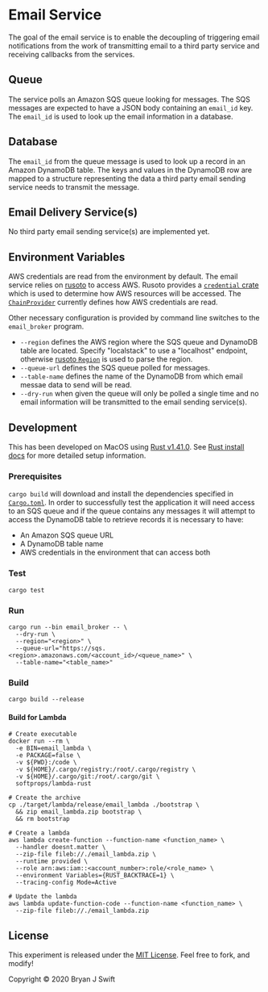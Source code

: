 # Email Service

The goal of the email service is to enable the decoupling of triggering email
notifications from the work of transmitting email to a third party service and
receiving callbacks from the services.

## Queue

The service polls an Amazon SQS queue looking for messages. The SQS messages
are expected to have a JSON body containing an `email_id` key. The `email_id`
is used to look up the email information in a database.

## Database

The `email_id` from the queue message is used to look up a record in an Amazon
DynamoDB table. The keys and values in the DynamoDB row are mapped to a
structure representing the data a third party email sending service needs to
transmit the message.

## Email Delivery Service(s)

No third party email sending service(s) are implemented yet.

## Environment Variables

AWS credentials are read from the environment by default. The email service
relies on [rusoto][rusoto] to access AWS. Rusoto provides a [`credential`
crate][credential] which is used to determine how AWS resources will be
accessed. The [`ChainProvider`][credential_chain_provider] currently defines
how AWS credentials are read.

[rusoto]: https://github.com/rusoto/rusoto
[credential]: https://crates.io/crates/rusoto_credential
[credential_chain_provider]: https://docs.rs/rusoto_credential/0.45.0/rusoto_credential/struct.ChainProvider.html

Other necessary configuration is provided by command line switches to the
`email_broker` program.

- `--region` defines the AWS region where the SQS queue and DynamoDB table are
  located. Specify "localstack" to use a "localhost" endpoint, otherwise
  [rusoto `Region`][region] is used to parse the region.
- `--queue-url` defines the SQS queue polled for messages.
- `--table-name` defines the name of the DynamoDB from which email messae data
  to send will be read.
- `--dry-run` when given the queue will only be polled a single time and no
  email information will be transmitted to the email sending service(s).

[region]: https://docs.rs/rusoto_core/0.45.0/rusoto_core/enum.Region.html

## Development

This has been developed on MacOS using [Rust v1.41.0][rust-stable]. See [Rust
install docs][rust-install] for more detailed setup information.

[rust-stable]: https://www.rust-lang.org
[rust-install]: https://www.rust-lang.org/tools/install

### Prerequisites

`cargo build` will download and install the dependencies specified in
[`Cargo.toml`](Cargo.toml). In order to successfully test the application it
will need access to an SQS queue and if the queue contains any messages it will
attempt to access the DynamoDB table to retrieve records it is necessary to
have:

- An Amazon SQS queue URL
- A DynamoDB table name
- AWS credentials in the environment that can access both

### Test

```shell
cargo test
```

### Run

```shell
cargo run --bin email_broker -- \
  --dry-run \
  --region="<region>" \
  --queue-url="https://sqs.<region>.amazonaws.com/<account_id>/<queue_name>" \
  --table-name="<table_name>"
```

### Build

```shell
cargo build --release
```

#### Build for Lambda

```shell
# Create executable
docker run --rm \
  -e BIN=email_lambda \
  -e PACKAGE=false \
  -v ${PWD}:/code \
  -v ${HOME}/.cargo/registry:/root/.cargo/registry \
  -v ${HOME}/.cargo/git:/root/.cargo/git \
  softprops/lambda-rust

# Create the archive
cp ./target/lambda/release/email_lambda ./bootstrap \
  && zip email_lambda.zip bootstrap \
  && rm bootstrap

# Create a lambda
aws lambda create-function --function-name <function_name> \
  --handler doesnt.matter \
  --zip-file fileb://./email_lambda.zip \
  --runtime provided \
  --role arn:aws:iam::<account_number>:role/<role_name> \
  --environment Variables={RUST_BACKTRACE=1} \
  --tracing-config Mode=Active

# Update the lambda
aws lambda update-function-code --function-name <function_name> \
  --zip-file fileb://./email_lambda.zip
```

## License

This experiment is released under the [MIT License](LICENSE). Feel free to
fork, and modify!

Copyright © 2020 Bryan J Swift
